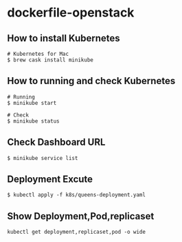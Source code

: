 # dockerfile-openstack
## How to install Kubernetes

```
# Kubernetes for Mac
$ brew cask install minikube
```

## How to running and check Kubernetes

```
# Running
$ minikube start

# Check
$ minikube status
```

## Check Dashboard URL

```
$ minikube service list
```

## Deployment Excute

```
$ kubectl apply -f k8s/queens-deployment.yaml
```

## Show Deployment,Pod,replicaset

```
kubectl get deployment,replicaset,pod -o wide
```
